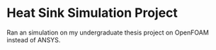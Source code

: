 # Heat Sink Simulation Project
Ran an simulation on my undergraduate thesis project on OpenFOAM instead of ANSYS.
